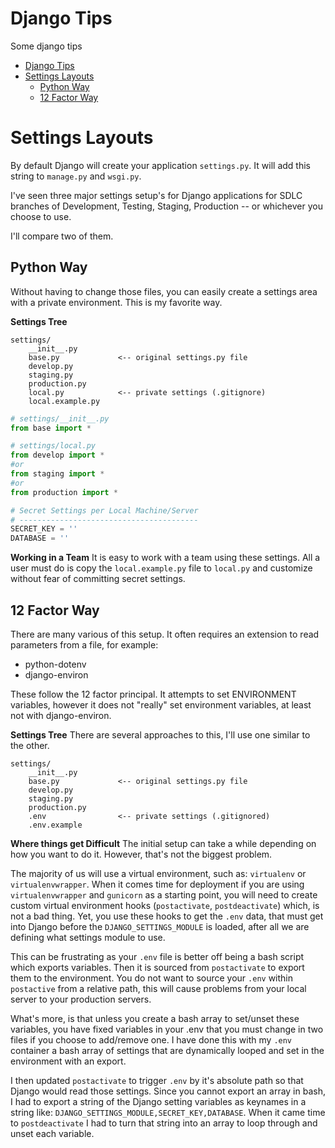 # Django Tips
Some django tips

<!-- TOC -->

- [Django Tips](#django-tips)
- [Settings Layouts](#settings-layouts)
    - [Python Way](#python-way)
    - [12 Factor Way](#12-factor-way)

<!-- /TOC -->

# Settings Layouts

By default Django will create your application `settings.py`. It will
add this string to `manage.py` and `wsgi.py`.

I've seen three major settings setup's for Django applications for SDLC branches
of Development, Testing, Staging, Production -- or whichever you choose to use.

I'll compare two of them.

## Python Way
Without having to change those files, you can easily create a settings
area with a private environment. This is my favorite way.

**Settings Tree**
```
settings/
    __init__.py
    base.py             <-- original settings.py file
    develop.py
    staging.py
    production.py
    local.py            <-- private settings (.gitignore)
    local.example.py
```

```py
# settings/__init__.py
from base import *
```

```py
# settings/local.py
from develop import *
#or
from staging import *
#or
from production import *

# Secret Settings per Local Machine/Server
# ----------------------------------------
SECRET_KEY = ''
DATABASE = ''
```

**Working in a Team**
It is easy to work with a team using these settings. All a user must do is copy the `local.example.py`
file to `local.py` and customize without fear of committing secret settings.

## 12 Factor Way
There are many various of this setup. It often requires an extension to read parameters
from a file, for example:

- python-dotenv
- django-environ

These follow the 12 factor principal. It attempts to set ENVIRONMENT variables, however
it does not "really" set environment variables, at least not with django-environ.

**Settings Tree**
There are several approaches to this, I'll use one similar to the other.
```
settings/
    __init__.py
    base.py             <-- original settings.py file
    develop.py
    staging.py
    production.py
    .env                <-- private settings (.gitignored)
    .env.example
```

**Where things get Difficult**
The initial setup can take a while depending on how you want to do it. However, that's not the biggest
problem.

The majority of us will use a virtual environment, such as: `virtualenv` or `virtualenvwrapper`.
When it comes time for deployment if you are using `virtualenvwrapper` and `gunicorn` as a starting
point, you will need to create custom virtual environment hooks (`postactivate`, `postdeactivate`) which, is
not a bad thing. Yet, you use these hooks to get the `.env` data, that must get into Django before
the `DJANGO_SETTINGS_MODULE` is loaded, after all we are defining what settings module to use.

This can be frustrating as your `.env` file is better off being a bash script which exports variables.
Then it is sourced from `postactivate` to export them to the environment. You do not want to source your
`.env` within `postactive` from a relative path, this will cause problems from your local server to your
production servers.

What's more, is that unless you create a bash array to set/unset these variables, you have fixed variables
in your .env that you must change in two files if you choose to add/remove one. I have done this with my
`.env` container a bash array of settings that are dynamically looped and set in the environment with an export.

I then updated `postactivate` to trigger `.env` by it's absolute path so that Django would read those settings.
Since you cannot export an array in bash, I had to export a string of the Django setting variables as keynames in
a string like: `DJANGO_SETTINGS_MODULE,SECRET_KEY,DATABASE`. When it came time to `postdeactivate` I had to turn
that string into an array to loop through and unset each variable.
